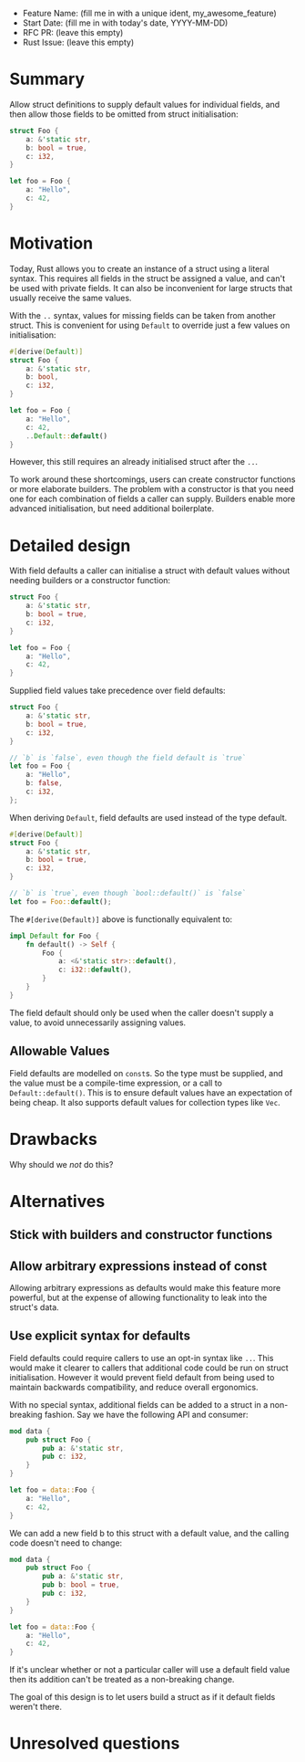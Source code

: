 - Feature Name: (fill me in with a unique ident, my_awesome_feature)
- Start Date: (fill me in with today's date, YYYY-MM-DD)
- RFC PR: (leave this empty)
- Rust Issue: (leave this empty)

# Summary
[summary]: #summary

Allow struct definitions to supply default values for individual fields,
and then allow those fields to be omitted from struct initialisation:

```rust
struct Foo {
    a: &'static str,
    b: bool = true,
    c: i32,
}

let foo = Foo {
    a: "Hello",
    c: 42,
}
```

# Motivation
[motivation]: #motivation

Today, Rust allows you to create an instance of a struct using a literal syntax.
This requires all fields in the struct be assigned a value, and can't be used
with private fields.
It can also be inconvenient for large structs that usually receive the same values.

With the `..` syntax, values for missing fields can be taken from another struct.
This is convenient for using `Default` to override just a few values on initialisation:

```rust
#[derive(Default)]
struct Foo {
    a: &'static str,
    b: bool,
    c: i32,
}

let foo = Foo {
    a: "Hello",
    c: 42,
    ..Default::default()
}
```

However, this still requires an already initialised struct after the `..`.

To work around these shortcomings, users can create constructor functions or more elaborate builders.
The problem with a constructor is that you need one for each combination of fields a caller can supply.
Builders enable more advanced initialisation, but need additional boilerplate.

# Detailed design
[design]: #detailed-design

With field defaults a caller can initialise a struct with default values without needing builders
or a constructor function:

```rust
struct Foo {
    a: &'static str,
    b: bool = true,
    c: i32,
}

let foo = Foo {
    a: "Hello",
    c: 42,
}
```

Supplied field values take precedence over field defaults:

```rust
struct Foo {
    a: &'static str,
    b: bool = true,
    c: i32,
}

// `b` is `false`, even though the field default is `true`
let foo = Foo {
    a: "Hello",
    b: false,
    c: i32,
};
```

When deriving `Default`, field defaults are used instead of the type default.

```rust
#[derive(Default)]
struct Foo {
    a: &'static str,
    b: bool = true,
    c: i32,
}

// `b` is `true`, even though `bool::default()` is `false`
let foo = Foo::default();
```

The `#[derive(Default)]` above is functionally equivalent to:

```rust
impl Default for Foo {
    fn default() -> Self {
        Foo {
            a: <&'static str>::default(),
            c: i32::default(),
        }
    }
}
```

The field default should only be used when the caller doesn't supply a value,
to avoid unnecessarily assigning values.

## Allowable Values

Field defaults are modelled on `const`s.
So the type must be supplied, and the value must be a compile-time expression, or a call to `Default::default()`.
This is to ensure default values have an expectation of being cheap.
It also supports default values for collection types like `Vec`.

# Drawbacks
[drawbacks]: #drawbacks

Why should we *not* do this?

# Alternatives
[alternatives]: #alternatives

## Stick with builders and constructor functions

## Allow arbitrary expressions instead of const

Allowing arbitrary expressions as defaults would make this feature more powerful, 
but at the expense of allowing functionality to leak into the struct's data.

## Use explicit syntax for defaults

Field defaults could require callers to use an opt-in syntax like `..`.
This would make it clearer to callers that additional code could be run on struct initialisation.
However it would prevent field default from being used to maintain backwards compatibility,
and reduce overall ergonomics.

With no special syntax, additional fields can be added to a struct in a non-breaking fashion.
Say we have the following API and consumer:

```rust
mod data {
    pub struct Foo {
        pub a: &'static str,
        pub c: i32,
    }
}

let foo = data::Foo {
    a: "Hello",
    c: 42,
}
```

We can add a new field b to this struct with a default value, and the calling code
doesn't need to change:

```rust
mod data {
    pub struct Foo {
        pub a: &'static str,
        pub b: bool = true,
        pub c: i32,
    }
}

let foo = data::Foo {
    a: "Hello",
    c: 42,
}
```

If it's unclear whether or not a particular caller will use a default field value then
its addition can't be treated as a non-breaking change.

The goal of this design is to let users build a struct as if it default fields weren't there.

# Unresolved questions
[unresolved]: #unresolved-questions